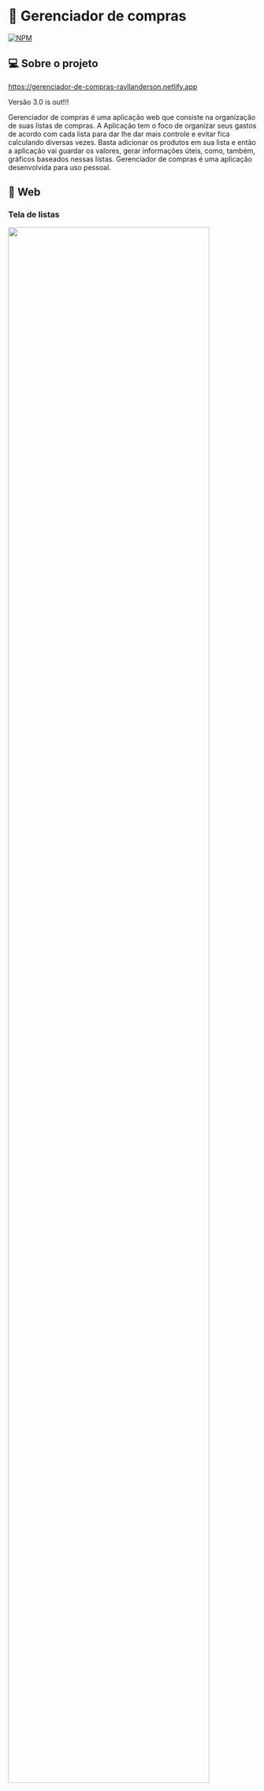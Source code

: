 # 🛒 Gerenciador de compras
[![NPM](https://img.shields.io/npm/l/react)](https://github.com/Rayllanderson/gamelist/blob/master/LICENSE) 

## 💻 Sobre o projeto

https://gerenciador-de-compras-rayllanderson.netlify.app

Versão 3.0 is out!!!

Gerenciador de compras é uma aplicação web que consiste na organização de suas listas de compras. A Aplicação tem o foco de organizar seus gastos de acordo com cada lista para dar lhe dar mais controle e evitar fica calculando diversas vezes. Basta adicionar os produtos em sua lista e então a aplicação vai guardar os valores, gerar informações úteis, como, também, gráficos baseados nessas listas.
Gerenciador de compras é uma aplicação desenvolvida para uso pessoal.

## 🎨 Web

### Tela de listas
<img src="https://user-images.githubusercontent.com/63964369/118383287-dff3f980-b5d2-11eb-82af-f343b76dda86.png" width="90%" height="90%" >


### Tela de produtos
<img src="https://user-images.githubusercontent.com/63964369/118383262-b33fe200-b5d2-11eb-9a53-e9bfdeed4057.png" width="90%" height="90%" >


### Estatísticas
<img src="https://user-images.githubusercontent.com/63964369/118383300-ff8b2200-b5d2-11eb-9ccf-f15e631b2169.png" width="90%" height="90%" >


## 📱 Mobile
![mobile](https://user-images.githubusercontent.com/63964369/118383325-23e6fe80-b5d3-11eb-8555-ae0adef0bc2a.png)


## 📹 Demonstração 

https://user-images.githubusercontent.com/63964369/118383212-3ca2e480-b5d2-11eb-8e1c-69030c48d32f.mp4


## 🛠 Tecnologias utilizadas
### :coffee: Back end
- [Java](https://www.oracle.com/br/java/)
- JPA / Hibernate
- [Spring Boot](https://spring.io/projects/spring-boot)
- [Spring Framework](https://spring.io/projects/spring-framework)
- [Spring Data JPA](https://spring.io/projects/spring-data-jpa) 
- [Spring Security](https://spring.io/projects/spring-security)
- [Maven](https://maven.apache.org/)

### ⚛️ Front end
- [Typescript](https://www.typescriptlang.org/)
- [React](https://pt-br.reactjs.org/)
- CSS
- HTML

## :hammer: Implantação em produção
- Back end: Heroku
- Front end web: Netlify
- Banco de dados: Postgresql

## 🚀 Como executar o projeto

### 🎲 Back end

Pré-requisitos: Java 11

```bash
# clonar repositório
git clone https://github.com/Rayllanderson/gerenciador-de-compras.git

# entrar na pasta da versão 3.0 do projeto
cd v3.0

# entrar na pasta do projeto api
cd api

# executar o projeto
./mvnw spring-boot:run
```

### 🧭 Front end web

Pré-requisitos: npm / yarn

💡 O Front End precisa que o Back End esteja sendo executado para funcionar.

💡 Trocar a url da api em `front-web/src/services/api.ts` de `process.env.REACT_APP_API_URL` para `http://localhost:8080/api/v1` ou criar um arquivo

```bash
# clonar o repositório. pule essa etapa caso já tenha clonado anteriormente
git clone https://github.com/Rayllanderson/gerenciador-de-compras.git

# entrar na pasta da versão 3.0 do projeto
cd v3.0

# entrar na pasta front-web
cd front-web

# instalar dependências
yarn install

# executar o projeto
yarn start
```

## ❓ Como contribuir para o projeto

1. Faça um **fork** do projeto.
2. Crie uma nova branch com as suas alterações: `git checkout -b my-feature`
3. Salve as alterações e crie uma mensagem de commit contando o que você fez: `git commit -m "feature: My new feature"`
4. Envie as suas alterações: `git push origin my-feature`
> Caso tenha alguma dúvida confira este [guia de como contribuir no GitHub](https://github.com/firstcontributions/first-contributions)

## 👓 Observações
Esta é uma versão 3.0. Para conferir as versões anteriores, siga os links abaixo:
 - [Versão 1.0](https://github.com/Rayllanderson/gerenciador-compras/tree/master/v1.0)
 - [Versão 2.0](https://github.com/Rayllanderson/gerenciador-compras/tree/master/v2.0)

## 📝 Licença

Este projeto esta sobe a licença MIT.

Rayllanderson Gonçalves Rodrigues

https://www.linkedin.com/in/rayllanderson/
